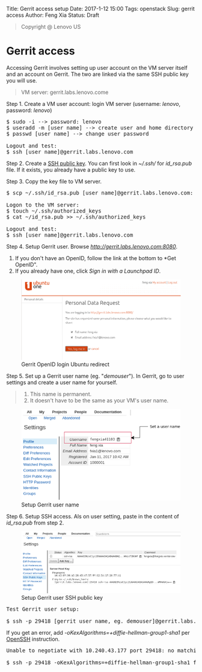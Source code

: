 Title: Gerrit access setup
Date: 2017-1-12 15:00
Tags: openstack
Slug: gerrit access
Author: Feng Xia
Status: Draft

> <span class="myhighlight">Copyright @ Lenovo US</span>

# Gerrit access

Accessing Gerrit involves setting up user account on the VM server itself and an account on Gerrit. The two are linked via the same SSH public key you will use.

  > VM server: gerrit.labs.lenovo.come
  
Step 1. Create a VM user account: login VM server (username: *lenovo*, password: *lenovo*)

<pre class="brush:bash;">
$ sudo -i --> password: lenovo
$ useradd -m [user name] --> create user and home directory
$ passwd [user name] --> change user password

Logout and test:
$ ssh [user name]@gerrit.labs.lenovo.com
</pre>

Step 2. Create a [SSH public key][4]. You can first look in _~/.ssh/_ for _id\_rsa.pub_ file. If it exists, you already have a public key to use.

[4]: https://help.github.com/articles/connecting-to-github-with-ssh/

Step 3. Copy the key file to VM server.

<pre class="brush:bash;">
$ scp ~/.ssh/id_rsa.pub [user name]@gerrit.labs.lenovo.com:

Logon to the VM server:
$ touch ~/.ssh/authorized_keys
$ cat ~/id_rsa.pub >> ~/.ssh/authorized_keys

Logout and test:
$ ssh [user name]@gerrit.labs.lenovo.com
</pre>

Step 4. Setup Gerrit user. Browse _http://gerrit.labs.lenovo.com:8080_. 

1. If you don't have an OpenID, follow the link at the bottom to *Get OpenID".
2. If you already have one, click _Sign in with a Launchpad ID_.
  
<figure class="row">
    <img class="img-responsive center-block" src="/images/gerrit%20openid%20ubuntu%20redirect.png" />
    <figcaption>Gerrit OpenID login Ubuntu redirect</figcaption>
</figure>

Step 5. Set up a Gerrit user name (eg. "*demouser*"). In Gerrit, go to user settings and create a user name for yourself. 
  > 1. This name is permanent.
  > 2. It doesn't have to be the same as your VM's user name.
  
<figure class="row">
    <img class="img-responsive center-block" src="/images/gerrit%20user%20setting%20username.png" />
    <figcaption>Setup Gerrit user name</figcaption>
</figure>

Step 6. Setup SSH access. Als on user setting, paste in the content of _id\_rsa.pub_ from step 2.

<figure class="row">
    <img class="img-responsive center-block" src="/images/gerrit%20user%20setting%20ssh%20key.png" />
    <figcaption>Setup Gerrit user SSH public key</figcaption>
</figure>

<pre class="brush:bash;">
Test Gerrit user setup:

$ ssh -p 29418 [gerrit user name, eg. demouser]@gerrit.labs.lenovo.com gerrit ls-projects
</pre>

If you get an error, add _-oKexAlgorithms=+diffie-hellman-group1-sha1_ per [OpenSSH][5] instruction.

<pre class="brush:bash;">
Unable to negotiate with 10.240.43.177 port 29418: no matching key exchange method found. Their offer: diffie-hellman-group1-sha1

$ ssh -p 29418 -oKexAlgorithms=+diffie-hellman-group1-sha1 fengxia41103@gerrit.labs.lenovo.com ....
</pre>

[5]: https://www.openssh.com/legacy.html
